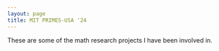 ```yaml
---
layout: page
title: MIT PRIMES-USA '24
---
```


These are some of the math research projects I have been involved in.

